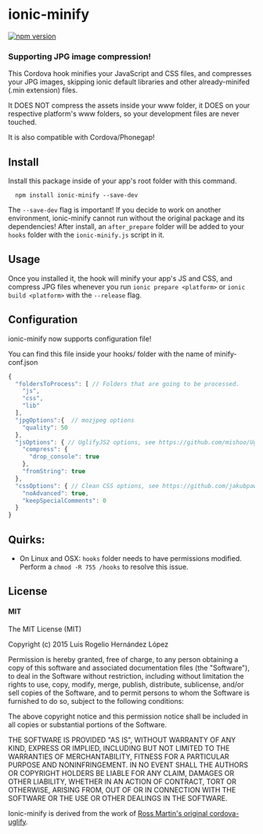 # ionic-minify
[![npm version](https://badge.fury.io/js/ionic-minify.svg)](http://badge.fury.io/js/ionic-minify)

### Supporting JPG image compression!

This Cordova hook minifies your JavaScript and CSS files, and compresses your JPG images, skipping ionic default libraries and other already-minifed (.min extension) files.

It DOES NOT compress the assets inside your www folder, it DOES on your respective platform's www folders, so your development files are never touched.

It is also compatible with Cordova/Phonegap!

## Install
Install this package inside of your app's root folder with this command.
```
  npm install ionic-minify --save-dev
```
The `--save-dev` flag is important! If you decide to work on another environment, ionic-minify cannot run without the original package and its dependencies! After install, an `after_prepare` folder will be added to your `hooks` folder with the `ionic-minify.js` script in it.

## Usage
Once you installed it, the hook will minify your app's JS and CSS, and compress JPG files whenever you run `ionic prepare <platform>` or `ionic build <platform>` with the `--release` flag.

## Configuration
ionic-minify now supports configuration file!

You can find this file inside your hooks/ folder with the name of minify-conf.json

```javascript
{
  "foldersToProcess": [ // Folders that are going to be processed.
    "js",
    "css",
    "lib"
  ],
  "jpgOptions":{  // mozjpeg options
    "quality": 50
  },
  "jsOptions": { // UglifyJS2 options, see https://github.com/mishoo/UglifyJS2#api-reference for more options.
    "compress": {
      "drop_console": true
    },
    "fromString": true
  },
  "cssOptions": { // Clean CSS options, see https://github.com/jakubpawlowicz/clean-css#how-to-use-clean-css-programmatically for more options.
    "noAdvanced": true,
    "keepSpecialComments": 0
  }
}
```

## Quirks:
* On Linux and OSX: `hooks` folder needs to have permissions modified.  Perform a `chmod -R 755 /hooks` to resolve this issue.

## License
#### MIT
The MIT License (MIT)


Copyright (c) 2015 Luis Rogelio Hernández López


Permission is hereby granted, free of charge, to any person obtaining a copy
of this software and associated documentation files (the "Software"), to deal
in the Software without restriction, including without limitation the rights
to use, copy, modify, merge, publish, distribute, sublicense, and/or sell
copies of the Software, and to permit persons to whom the Software is
furnished to do so, subject to the following conditions:


The above copyright notice and this permission notice shall be included in all
copies or substantial portions of the Software.


THE SOFTWARE IS PROVIDED "AS IS", WITHOUT WARRANTY OF ANY KIND, EXPRESS OR
IMPLIED, INCLUDING BUT NOT LIMITED TO THE WARRANTIES OF MERCHANTABILITY,
FITNESS FOR A PARTICULAR PURPOSE AND NONINFRINGEMENT. IN NO EVENT SHALL THE
AUTHORS OR COPYRIGHT HOLDERS BE LIABLE FOR ANY CLAIM, DAMAGES OR OTHER
LIABILITY, WHETHER IN AN ACTION OF CONTRACT, TORT OR OTHERWISE, ARISING FROM,
OUT OF OR IN CONNECTION WITH THE SOFTWARE OR THE USE OR OTHER DEALINGS IN THE
SOFTWARE.


Ionic-minify is derived from the work of [Ross Martin's original cordova-uglify](https://github.com/rossmartin/cordova-uglify).
